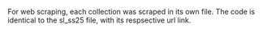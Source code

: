 For web scraping, each collection was scraped in its own file. The code is identical to the sl_ss25 file, with its respsective url link. 

